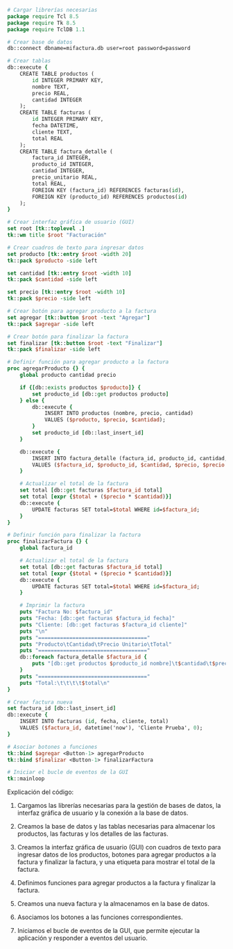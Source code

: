 ```tcl
# Cargar librerías necesarias
package require Tcl 8.5
package require Tk 8.5
package require TclDB 1.1

# Crear base de datos
db::connect dbname=mifactura.db user=root password=password

# Crear tablas
db::execute {
    CREATE TABLE productos (
        id INTEGER PRIMARY KEY,
        nombre TEXT,
        precio REAL,
        cantidad INTEGER
    );
    CREATE TABLE facturas (
        id INTEGER PRIMARY KEY,
        fecha DATETIME,
        cliente TEXT,
        total REAL
    );
    CREATE TABLE factura_detalle (
        factura_id INTEGER,
        producto_id INTEGER,
        cantidad INTEGER,
        precio_unitario REAL,
        total REAL,
        FOREIGN KEY (factura_id) REFERENCES facturas(id),
        FOREIGN KEY (producto_id) REFERENCES productos(id)
    );
}

# Crear interfaz gráfica de usuario (GUI)
set root [tk::toplevel .]
tk::wm title $root "Facturación"

# Crear cuadros de texto para ingresar datos
set producto [tk::entry $root -width 20]
tk::pack $producto -side left

set cantidad [tk::entry $root -width 10]
tk::pack $cantidad -side left

set precio [tk::entry $root -width 10]
tk::pack $precio -side left

# Crear botón para agregar producto a la factura
set agregar [tk::button $root -text "Agregar"]
tk::pack $agregar -side left

# Crear botón para finalizar la factura
set finalizar [tk::button $root -text "Finalizar"]
tk::pack $finalizar -side left

# Definir función para agregar producto a la factura
proc agregarProducto {} {
    global producto cantidad precio

    if {[db::exists productos $producto]} {
        set producto_id [db::get productos producto]
    } else {
        db::execute {
            INSERT INTO productos (nombre, precio, cantidad)
            VALUES ($producto, $precio, $cantidad);
        }
        set producto_id [db::last_insert_id]
    }

    db::execute {
        INSERT INTO factura_detalle (factura_id, producto_id, cantidad, precio_unitario, total)
        VALUES ($factura_id, $producto_id, $cantidad, $precio, $precio * $cantidad);
    }

    # Actualizar el total de la factura
    set total [db::get facturas $factura_id total]
    set total [expr {$total + ($precio * $cantidad)}]
    db::execute {
        UPDATE facturas SET total=$total WHERE id=$factura_id;
    }
}

# Definir función para finalizar la factura
proc finalizarFactura {} {
    global factura_id

    # Actualizar el total de la factura
    set total [db::get facturas $factura_id total]
    set total [expr {$total + ($precio * $cantidad)}]
    db::execute {
        UPDATE facturas SET total=$total WHERE id=$factura_id;
    }

    # Imprimir la factura
    puts "Factura No: $factura_id"
    puts "Fecha: [db::get facturas $factura_id fecha]"
    puts "Cliente: [db::get facturas $factura_id cliente]"
    puts "\n"
    puts "==================================="
    puts "Producto\tCantidad\tPrecio Unitario\tTotal"
    puts "==================================="
    db::foreach factura_detalle $factura_id {
        puts "[db::get productos $producto_id nombre]\t$cantidad\t$precio_unitario\t$total"
    }
    puts "==================================="
    puts "Total:\t\t\t\t$total\n"
}

# Crear factura nueva
set factura_id [db::last_insert_id]
db::execute {
    INSERT INTO facturas (id, fecha, cliente, total)
    VALUES ($factura_id, datetime('now'), 'Cliente Prueba', 0);
}

# Asociar botones a funciones
tk::bind $agregar <Button-1> agregarProducto
tk::bind $finalizar <Button-1> finalizarFactura

# Iniciar el bucle de eventos de la GUI
tk::mainloop
```

Explicación del código:

1. Cargamos las librerías necesarias para la gestión de bases de datos, la interfaz gráfica de usuario y la conexión a la base de datos.

2. Creamos la base de datos y las tablas necesarias para almacenar los productos, las facturas y los detalles de las facturas.

3. Creamos la interfaz gráfica de usuario (GUI) con cuadros de texto para ingresar datos de los productos, botones para agregar productos a la factura y finalizar la factura, y una etiqueta para mostrar el total de la factura.

4. Definimos funciones para agregar productos a la factura y finalizar la factura.

5. Creamos una nueva factura y la almacenamos en la base de datos.

6. Asociamos los botones a las funciones correspondientes.

7. Iniciamos el bucle de eventos de la GUI, que permite ejecutar la aplicación y responder a eventos del usuario.